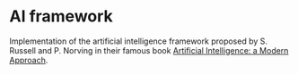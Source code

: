 # AI framework

Implementation of the artificial intelligence framework proposed by S. Russell and P. Norving in their famous book [Artificial Intelligence: a Modern Approach](http://aima.cs.berkeley.edu/).
